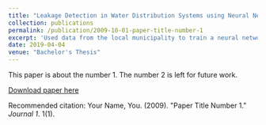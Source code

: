 ```yaml
---
title: "Leakage Detection in Water Distribution Systems using Neural Networks"
collection: publications
permalink: /publication/2009-10-01-paper-title-number-1
excerpt: 'Used data from the local municipality to train a neural network for predicting leakages in the distribution systems. Applied this model to our college water distribution system.'
date: 2019-04-04
venue: "Bachelor's Thesis"
---
```

This paper is about the number 1. The number 2 is left for future work.

[Download paper here](http://academicpages.github.io/files/paper1.pdf)

Recommended citation: Your Name, You. (2009). "Paper Title Number 1." <i>Journal 1</i>. 1(1).
